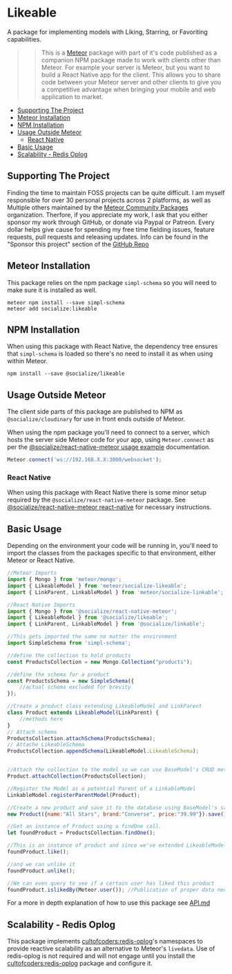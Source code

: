 # Likeable

A package for implementing models with Liking, Starring, or Favoriting capabilities.

>>This is a [Meteor][meteor] package with part of it's code published as a companion NPM package made to work with clients other than Meteor. For example your server is Meteor, but you want to build a React Native app for the client. This allows you to share code between your Meteor server and other clients to give you a competitive advantage when bringing your mobile and web application to market.

<!-- TOC depthFrom:1 depthTo:6 withLinks:1 updateOnSave:1 orderedList:0 -->
- [Supporting The Project](#supporting-the-project)
- [Meteor Installation](#meteor-installation)
- [NPM Installation](#npm-installation)
- [Usage Outside Meteor](#usage-outside-meteor)
  - [React Native](#react-native)
- [Basic Usage](#basic-usage)
- [Scalability - Redis Oplog](#scalability---redis-oplog)
<!-- /TOC -->

## Supporting The Project

Finding the time to maintain FOSS projects can be quite difficult. I am myself responsible for over 30 personal projects across 2 platforms, as well as Multiple others maintained by the [Meteor Community Packages](https://github.com/meteor-community-packages) organization. Therfore, if you appreciate my work, I ask that you either sponsor my work through GitHub, or donate via Paypal or Patreon. Every dollar helps give cause for spending my free time fielding issues, feature requests, pull requests and releasing updates. Info can be found in the "Sponsor this project" section of the [GitHub Repo](https://github.com/copleykj/socialize-likeable)

## Meteor Installation

This package relies on the npm package `simpl-schema` so you will need to make sure it is installed as well.

```shell
meteor npm install --save simpl-schema
meteor add socialize:likeable
```

## NPM Installation

When using this package with React Native, the dependency tree ensures that `simpl-schema` is loaded so there's no need to install it as when using within Meteor.

```shell
npm install --save @socialize/likeable
```

## Usage Outside Meteor

The client side parts of this package are published to NPM as `@socialize/cloudinary` for use in front ends outside of Meteor.

When using the npm package you'll need to connect to a server, which hosts the server side Meteor code for your app, using `Meteor.connect` as per the [@socialize/react-native-meteor usage example](https://github.com/copleykj/react-native-meteor#example-usage) documentation.

 ```javascript
Meteor.connect('ws://192.168.X.X:3000/websocket');
 ```

### React Native

When using this package with React Native there is some minor setup required by the `@socialize/react-native-meteor` package. See [@socialize/react-native-meteor react-native](https://github.com/copleykj/react-native-meteor#react-native) for necessary instructions.

## Basic Usage

Depending on the environment your code will be running in, you'll need to import the classes from the packages specific to that environment, either Meteor or React Native.

```javascript
//Meteor Imports
import { Mongo } from 'meteor/mongo';
import { LikeableModel } from 'meteor/socialize-likeable';
import { LinkParent, LinkableModel } from 'meteor/socialize-linkable';
```

```javascript
//React Native Imports
import { Mongo } from '@socialize/react-native-meteor';
import { LikeableModel } from '@socialize/likeable';
import { LinkParent, LinkableModel } from '@socialize/linkable';
```

```javascript
//This gets imported the same no matter the environment
import SimpleSchema from 'simpl-schema';

//define the collection to hold products
const ProductsCollection = new Mongo.Collection("products");

//define the schema for a product
const ProductsSchema = new SimpleSchema({
    //actual schema excluded for brevity
});

//Create a product class extending LikeableModel and LinkParent
class Product extends LikeableModel(LinkParent) {
    //methods here
}
// Attach schema
ProductsCollection.attachSchema(ProductsSchema);
// Attache LikeableSchema
ProductsCollection.appendSchema(LikeableModel.LikeableSchema);


//Attach the collection to the model so we can use BaseModel's CRUD methods
Product.attachCollection(ProductsCollection);

//Register the Model as a potential Parent of a LinkableModel
LinkableModel.registerParentModel(Product);

//Create a new product and save it to the database using BaseModel's save method.
new Product({name:"All Stars", brand:"Converse", price:"39.99"}).save();

//Get an instance of Product using a findOne call.
let foundProduct = ProductsCollection.findOne();

//This is an instance of product and since we've extended LikeableModel we can now just call it's like method
foundProduct.like();

//and we can unlike it
foundProduct.unlike();

//We can even query to see if a certain user has liked this product
foundProduct.islikedBy(Meteor.user()); //Publication of proper data necessary if querying client side of course
```

For a more in depth explanation of how to use this package see [API.md](api)

## Scalability - Redis Oplog

This package implements [cultofcoders:redis-oplog][redis-oplog]'s namespaces to provide reactive scalability as an alternative to Meteor's `livedata`. Use of redis-oplog is not required and will not engage until you install the [cultofcoders:redis-oplog][redis-oplog] package and configure it.

[redis-oplog]:https://github.com/cultofcoders/redis-oplog
[meteor]: https://meteor.com
[api]: https://github.com/copleykj/socialize-likeable/blob/master/API.md
[socialize]: https://atmospherejs.com/socialize

